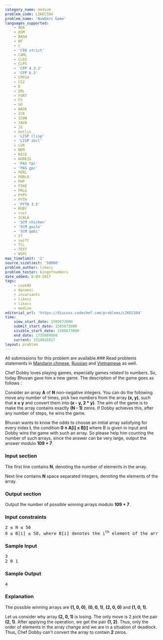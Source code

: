```yaml
---
category_name: medium
problem_code: LIKECS04
problem_name: 'Numbers Game'
languages_supported:
    - ADA
    - ASM
    - BASH
    - BF
    - C
    - 'C99 strict'
    - CAML
    - CLOJ
    - CLPS
    - 'CPP 4.3.2'
    - 'CPP 6.3'
    - CPP14
    - CS2
    - D
    - ERL
    - FORT
    - FS
    - GO
    - HASK
    - ICK
    - ICON
    - JAVA
    - JS
    - kotlin
    - 'LISP clisp'
    - 'LISP sbcl'
    - LUA
    - NEM
    - NICE
    - NODEJS
    - 'PAS fpc'
    - 'PAS gpc'
    - PERL
    - PERL6
    - PHP
    - PIKE
    - PRLG
    - PYPY
    - PYTH
    - 'PYTH 3.5'
    - RUBY
    - rust
    - SCALA
    - 'SCM chicken'
    - 'SCM guile'
    - 'SCM qobi'
    - ST
    - swift
    - TCL
    - TEXT
    - WSPC
max_timelimit: '2'
source_sizelimit: '50000'
problem_author: likecs
problem_tester: kingofnumbers
date_added: 8-09-2017
tags:
    - cook86
    - dynamic
    - invariants
    - likecs
    - likecs
    - medium
editorial_url: 'https://discuss.codechef.com/problems/LIKECS04'
time:
    view_start_date: 1505673000
    submit_start_date: 1505673000
    visible_start_date: 1505673000
    end_date: 1735669800
    current: 1514816017
layout: problem
---
```

All submissions for this problem are available.### Read problems statements in [Mandarin chinese](http://www.codechef.com/download/translated/COOK86/mandarin/LIKECS04.pdf), [Russian](http://www.codechef.com/download/translated/COOK86/russian/LIKECS04.pdf) and [Vietnamese](http://www.codechef.com/download/translated/COOK86/vietnamese/LIKECS04.pdf) as well.

Chef Dobby loves playing games, especially games related to numbers. So, today Bhuvan gave him a new game. The description of the game goes as follows :

Consider an array **A** of **N** non-negative integers. You can do the following move any number of times, pick two numbers from the array **(x, y)**, such that **x ≥ y** and convert them into **(x - y, 2 \* y)**. The aim of the game is to make the array contains exactly **(N - 1)** zeros. If Dobby achieves this, after any number of steps, he wins the game.

Bhuvan wants to know the odds to choose an initial array satisfying for every index **i**, the condition **0 ≤ A\[i\] ≤ B\[i\]** where B is given in input and Dobby wins the game with such an array. So please help him counting the number of such arrays, since the answer can be very large, output the answer modulo **109 + 7**.

### Input section

The first line contains **N**, denoting the number of elements in the array.

Next line contains **N** space separated integers, denoting the elements of the array.

### Output section

Output the number of possible winning arrays modulo **109 + 7**.

### Input constraints

<pre>
2 ≤ N ≤ 50
0 ≤ B[i] ≤ 50, where B[i] denotes the i<sup>th</sup> element of the array.
</pre>
### Sample Input

<pre>
3
2 0 1
</pre>
### Sample Output

<pre>
4
</pre>
### Explanation

The possible winning arrays are **(1, 0, 0)**, **(0, 0, 1)**, **(2, 0, 0)** and **(1, 0, 1)**.

Let us consider why array **(2, 0, 1)** is losing. The only move is 2 pick the pair **(2, 1)**. After applying the operation, we get the pair **(1, 2)**. Thus, only the order of elements in the array change and we are in a situation of deadlock. Thus, Chef Dobby can't convert the array to contain **2** zeros.

